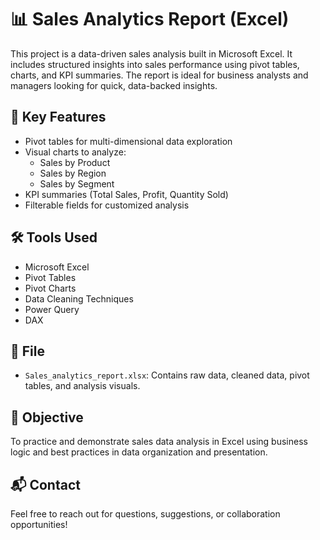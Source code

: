 # 📊 Sales Analytics Report (Excel)

This project is a data-driven sales analysis built in Microsoft Excel. It includes structured insights into sales performance using pivot tables, charts, and KPI summaries. The report is ideal for business analysts and managers looking for quick, data-backed insights.

## 📌 Key Features

- Pivot tables for multi-dimensional data exploration
- Visual charts to analyze:
  - Sales by Product
  - Sales by Region
  - Sales by Segment
- KPI summaries (Total Sales, Profit, Quantity Sold)
- Filterable fields for customized analysis

## 🛠 Tools Used

- Microsoft Excel
- Pivot Tables
- Pivot Charts
- Data Cleaning Techniques
- Power Query
- DAX

## 📁 File

- `Sales_analytics_report.xlsx`: Contains raw data, cleaned data, pivot tables, and analysis visuals.

## 🎯 Objective

To practice and demonstrate sales data analysis in Excel using business logic and best practices in data organization and presentation.

## 📬 Contact

Feel free to reach out for questions, suggestions, or collaboration opportunities!
